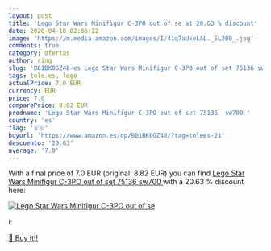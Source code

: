 ```yaml
---
layout: post
title: 'Lego Star Wars Minifigur C-3PO out of se at 20.63 % discount'
date: 2020-04-18 02:06:22
image: 'https://m.media-amazon.com/images/I/41q7aUxoLAL._SL200_.jpg'
comments: true
category: ofertas
author: ring
slug: 'B01BK0GZ48-es Lego Star Wars Minifigur C-3PO out of set 75136 sw700'
tags: tole.es, lego
actualPrice: 7.0 EUR
currency: EUR
price: 7.0
comparePrice: 8.82 EUR
prodname: 'Lego Star Wars Minifigur C-3PO out of set 75136  sw700 '
country: 'es'
flag: '🇪🇸'
buyurl: 'https://www.amazon.es/dp/B01BK0GZ48/?tag=tolees-21'
descuento: '20.63'
average: '7.0'
---
```


With a final price of 7.0 EUR (original: 8.82 EUR) you can find [Lego Star Wars Minifigur C-3PO out of set 75136  sw700 ](https://www.amazon.es/dp/B01BK0GZ48/?tag=tolees-21) with a  20.63 % discount here:

[![Lego Star Wars Minifigur C-3PO out of se](https://m.media-amazon.com/images/I/41q7aUxoLAL._SL200_.jpg)](https://www.amazon.es/dp/B01BK0GZ48/?tag=tolees-21)

ℹ️:


[🛒 Buy it!!](https://www.amazon.es/dp/B01BK0GZ48/?tag=tolees-21)
